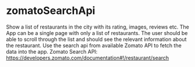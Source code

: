 # zomatoSearchApi
Show a list of restaurants in the city with its rating, images, reviews etc. The App can be a single
page with only a list of restaurants. The user should be able to scroll through the list and should
see the relevant information about the restaurant.
Use the search api from available Zomato API to fetch the data into the app.
Zomato Search API: https://developers.zomato.com/documentation#!/restaurant/search
